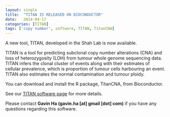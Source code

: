 ```yaml
---
layout: single
title:  "TITAN IS RELEASED ON BIOCONDUCTOR"
date:   2014-04-17
categories: [TITAN]
tags: ['copy number', software, TITAN, TitanCNA]
---
```

A new tool, TITAN, developed in the Shah Lab is now available.

TITAN is a tool for predicting subclonal copy number alterations (CNA) and loss of heterozygosity (LOH) from tumour whole genome sequencing data. TITAN infers the clonal cluster of events along with their estimates of cellular prevalence, which is proportion of tumour cells harbouring an event. TITAN also estimates the normal contamination and tumour ploidy.

You can download and install the R package, TitanCNA, from Bioconductor.

See our [TITAN software page](http://compbio-bccrc.sites.olt.ubc.ca/software/titan/) for more details.

Please contact **Gavin Ha (gavin.ha [at] gmail [dot] com)** if you have any questions regarding this software.
